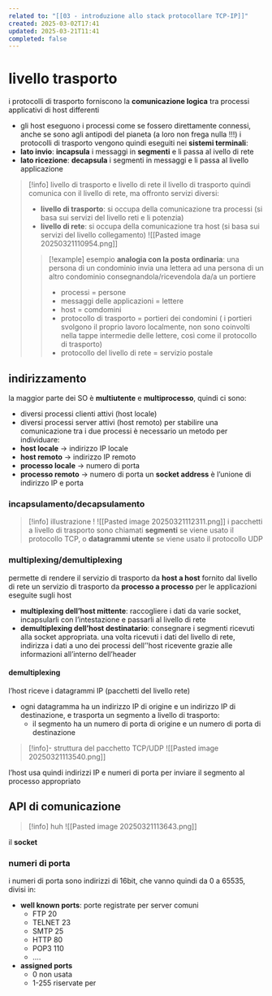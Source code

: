 ```yaml
---
related to: "[[03 - introduzione allo stack protocollare TCP-IP]]"
created: 2025-03-02T17:41
updated: 2025-03-21T11:41
completed: false
---
```

# livello trasporto
i protocolli di trasporto forniscono la **comunicazione logica** tra processi applicativi di host differenti
- gli host eseguono i processi come se fossero direttamente connessi, anche se sono agli antipodi del pianeta (a loro non frega nulla !!!)
i protocolli di trasporto vengono quindi eseguiti nei **sistemi terminali**:
- **lato invio**: **incapsula** i messaggi in **segmenti** e li passa al ivello di rete
- **lato ricezione**: **decapsula** i segmenti in messaggi e li passa al livello applicazione
>[!info] livello di trasporto e livello di rete
il livello di trasporto quindi comunica con il livello di rete, ma offronto servizi diversi:
>- **livello di trasporto**: si occupa della comunicazione tra processi (si basa sui servizi del livello reti e li potenzia)
>- **livello di rete**: si occupa della comunicazione tra host (si basa sui servizi del livello collegamento)
![[Pasted image 20250321110954.png]]
>>[!example] esempio
>>**analogia con la posta ordinaria**:
>>una persona di un condominio invia una lettera ad una persona di un altro condominio consegnandola/ricevendola da/a un portiere
>>- processi = persone
>>- messaggi delle applicazioni = lettere
>>- host = comdomini
>>- protocollo di trasporto = portieri dei condomini ( i portieri svolgono il proprio lavoro localmente, non sono coinvolti nella tappe intermedie delle lettere, così come il protocollo di trasporto)
>>- protocollo del livello di rete = servizio postale
## indirizzamento
la maggior parte dei SO è **multiutente** e **multiprocesso**, quindi ci sono:
- diversi processi clienti attivi (host locale)
- diversi processi server attivi (host remoto)
per stabilire una comunicazione tra i due processi è necessario un metodo per individuare:
- **host locale** → indirizzo IP locale
- **host remoto** → indirizzo IP remoto
- **processo locale** → numero di porta
- **processo remoto** → numero di porta
un **socket address** è l’unione di indirizzo IP e porta
### incapsulamento/decapsulamento
>[!info] illustrazione !
![[Pasted image 20250321112311.png]]
>i pacchetti a livello di trasporto sono chiamati **segmenti** se viene usato il protocollo TCP, o **datagrammi utente** se viene usato il protocollo UDP
### multiplexing/demultiplexing
permette di rendere il servizio di trasporto da **host a host** fornito dal livello di rete un servizio di trasporto da **processo a processo** per le applicazioni eseguite sugli host
- **multiplexing dell’host mittente**: raccogliere i dati da varie socket, incapsularli con l’intestazione e passarli al livello di rete
- **demultiplexing dell’host destinatario**: consegnare i segmenti ricevuti alla socket appropriata. una volta ricevuti i dati del livello di rete, indirizza i dati a uno dei processi dell’'host ricevente grazie alle informazioni all’interno dell’header
#### demultiplexing
l’host riceve i datagrammi IP (pacchetti del livello rete)
- ogni datagramma ha un indirizzo IP di origine e un indirizzo IP di destinazione, e trasporta un segmento a livello di trasporto:
	- il segmento ha un numero di porta di origine e un numero di porta di destinazione
>[!info]- struttura del pacchetto TCP/UDP
![[Pasted image 20250321113540.png]]

l’host usa quindi indirizzi IP e numeri di porta per inviare il segmento al processo appropriato
## API di comunicazione
>[!info] huh
![[Pasted image 20250321113643.png]]

il **socket** 

### numeri di porta
i numeri di porta sono indirizzi di 16bit, che vanno quindi da 0 a 65535, divisi in:
- **well known ports**: porte registrate per server comuni
	- FTP 20
	- TELNET 23
	- SMTP 25
	- HTTP 80
	- POP3 110
	- ….
- **assigned ports**
	- 0 non usata
	- 1-255 riservate per 